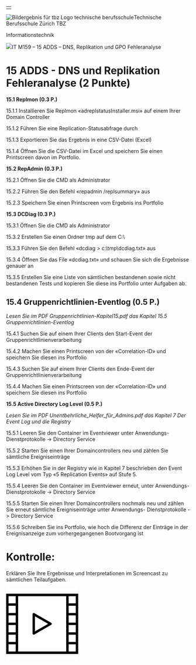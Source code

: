 ﻿
||
| :- |
||

![Bildergebnis für tbz Logo technische berufsschule](Aspose.Words.7eaad7ea-eafa-4211-bef3-05fdb686cffa.001.png)Technische Berufsschule Zürich TBZ

Informationstechnik



![](Aspose.Words.7eaad7ea-eafa-4211-bef3-05fdb686cffa.002.png)IT M159 – 15 ADDS – DNS, Replikation und GPO Fehleranalyse
# <a name="_toc441481075"></a><a name="_toc441483957"></a><a name="_toc441491513"></a><a name="_toc441491633"></a><a name="_toc441494708"></a>15 ADDS - DNS und Replikation Fehleranalyse (2 Punkte)
**15.1 Replmon (0.3 P.)**

15\.1.1 Installieren Sie Replmon «adreplstatusInstaller.msi» auf einem Ihrer Domain Controller

15\.1.2 Führen Sie eine Replication-Statusabfrage durch

15\.1.3 Exportieren Sie das Ergebnis in eine CSV-Datei (Excel)

15\.1.4 Öffnen Sie die CSV-Datei im Excel und speichern Sie einen Printscreen davon im Portfolio.

**15.2 RepAdmin (0.3 P.)**

15\.2.1 Öffnen Sie die CMD als Administrator

15\.2.2 Führen Sie den Befehl «repadmin /replsummary» aus

15\.2.3 Speichern Sie einen Printscreen vom Ergebnis ins Portfolio

**15.3 DCDiag (0.3 P.)**

15\.3.1 Öffnen Sie die CMD als Administrator

15\.3.2 Erstellen Sie einen Ordner tmp auf dem C:\

15\.3.3 Führen Sie den Befehl «dcdiag > c:\tmp\dcdiag.txt» aus

15\.3.4 Öffnen Sie das File «dcdiag.txt» und schauen Sie sich die Ergebnisse genauer an

15\.3.5 Erstellen Sie eine Liste von sämtlichen bestandenen sowie nicht bestandenen Tests und kopieren Sie diese ins Portfolio unter Aufgaben ab.

## **15.4 Gruppenrichtlinien-Eventlog (0.5 P.)**
*Lesen Sie im PDF Gruppenrichtlinien-Kapitel15.pdf das Kapitel 15.5 Gruppenrichtlinien-Eventlog*

15\.4.1 Suchen Sie auf einem Ihrer Clients den Start-Event der Gruppenrichtlinienverarbeitung

15\.4.2 Machen Sie einen Printscreen von der «Correlation-ID» und speichern Sie diesen ins Portfolio

15\.4.3 Suchen Sie auf einem Ihrer Clients den Ende-Event der Gruppenrichtlinienverarbeitung

15\.4.4 Machen Sie einen Printscreen von der «Correlation-ID» und speichern Sie diesen ins Portfolio

**15.5 Active Directory Log Level (0.5 P.)**

*Lesen Sie im PDF Unentbehrliche\_Helfer\_für\_Admins.pdf das Kapitel 7 Der Event Log und die Registry*

15\.5.1 Leeren Sie den Container im Eventviewer unter Anwendungs- Dienstprotokolle -> Directory Service

15\.5.2 Starten Sie einen Ihrer Domaincontrollers neu und zählen Sie sämtliche Ereigniseinträge

15\.5.3 Erhöhen Sie in der Registry wie in Kapitel 7 beschrieben den Event Log Level vom Typ «5 Replication Events» auf Stufe 5.

15\.5.4 Leeren Sie den Container im Eventviewer erneut, unter Anwendungs- Dienstprotokolle -> Directory Service

15\.5.5 Starten Sie einen Ihrer Domaincontrollers nochmals neu und zählen Sie erneut sämtliche Ereigniseinträge unter Anwendungs- Dienstprotokolle -> Directory Service

15\.5.6 Schreiben Sie ins Portfolio, wie hoch die Differenz der Einträge in der Ereignisanzeige zum vorhergegangenen Bootvorgang ist
# Kontrolle:
Erklären Sie Ihre Ergebnisse und Interpretationen im Screencast zu sämtlichen Teilaufgaben.

![IMAGES](images/Kontrolle.png) 
